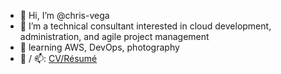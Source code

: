 - 👋 Hi, I’m @chris-vega
- 👀 I’m a technical consultant interested in cloud development, administration, and agile project management
- 🌱 learning AWS, DevOps, photography
- 💞️ / 📫: [CV/Résumé](https://chris-vega.github.io/cv/)

<!---
chris-vega/chris-vega is a ✨ special ✨ repository because its `README.md` (this file) appears on your GitHub profile.
You can click the Preview link to take a look at your changes.
--->
